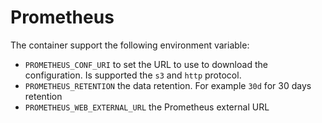 # Prometheus

The container support the following environment variable:
* `PROMETHEUS_CONF_URI` to set the URL to use to download the configuration. Is supported the `s3` and `http` protocol.
* `PROMETHEUS_RETENTION` the data retention. For example `30d` for 30 days retention
* `PROMETHEUS_WEB_EXTERNAL_URL` the Prometheus external URL
